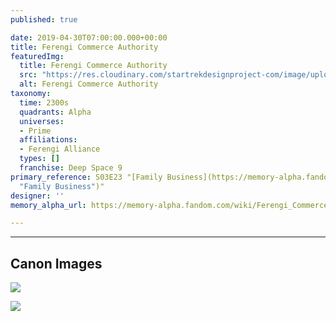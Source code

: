 ```yaml
---
published: true

date: 2019-04-30T07:00:00.000+00:00
title: Ferengi Commerce Authority
featuredImg:
  title: Ferengi Commerce Authority
  src: "https://res.cloudinary.com/startrekdesignproject-com/image/upload/v1556644643/FerengiCommerceAuthority.png"
  alt: Ferengi Commerce Authority
taxonomy:
  time: 2300s
  quadrants: Alpha
  universes:
  - Prime
  affiliations:
  - Ferengi Alliance
  types: []
  franchise: Deep Space 9
primary_reference: S03E23 "[Family Business](https://memory-alpha.fandom.com/wiki/Family_Business
  "Family Business")"
designer: ''
memory_alpha_url: https://memory-alpha.fandom.com/wiki/Ferengi_Commerce_Authority

---
```

___
## Canon Images

![](https://res.cloudinary.com/startrekdesignproject-com/image/upload/v1556644644/FerengiCommerceAuthority1.jpg)

![](https://res.cloudinary.com/startrekdesignproject-com/image/upload/v1556644644/FerengiCommerceAuthority2.jpg)